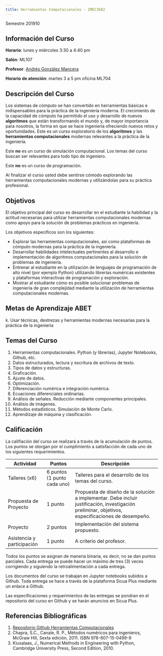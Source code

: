 ```yaml
---
title: Herramientas Computacionales - IMEC3602
---
```


Semestre 201910

## Información del Curso ##

**Horario**: lunes y miércoles 3:30 a 4:40 pm

**Salón**: ML107

**Profesor**: [Andrés González Mancera](http://andresgm.org)

**Horario de atención**: martes 3 a 5 pm oficina ML704


## Descripción del Curso ##

Los sistemas de cómputo se han convertido en herramientas básicas e indispensables para la práctica de la ingeniería moderna. El crecimiento de la capacidad de cómputo ha permitido el uso y desarrollo de nuevos **algoritmos** que están transformando el mundo y, de mayor importancia para nosotros, la forma en que se hace ingeniería ofreciendo nuevos retos y oportunidades. Este es un curso exploratorio de los **algoritmos** y las **herramientas computacionales** modernas relevantes a la práctica de la ingeniería.

Este **no** es un curso de simulación computacional. Los temas del curso buscan ser relevantes para todo tipo de ingeniero.

Este **no** es un curso de programación.

Al finalizar el curso usted debe sentirse cómodo explorando las herramientas computacionales modernas y utilizándolas para su práctica profesional.

## Objetivos ##

El objetivo principal del curso es desarrollar en el estudiante la habilidad y la actitud necesarias para utilizar herramientas computacionales modernas como apoyo para la solución de problemas prácticos en ingeniería.

Los objetivos específicos son los siguientes:

* Explorar las herramientas computacionales, así como plataformas de cómputo modernas para la práctica de la ingeniería.
* Desarrollar habilidades intelectuales pertinentes al desarrollo e implementación de algoritmos computacionales para la solución de problemas de ingeniería.
* Entrenar al estudiante en la utilización de lenguajes de programación de alto nivel (por ejemplo Python) utilizando librerías numéricas existentes y plataformas interactivas de programación y exploración.
* Mostrar al estudiante cómo es posible solucionar problemas de ingeniería de gran complejidad mediante la utilización de herramientas computacionales modernas.

## Metas de Aprendizaje ABET ##

k. Usar técnicas, destrezas y herramientas modernas necesarias para la práctica de la ingeniería

## Temas del Curso ##

1. Herramientas computacionales. Python (y librerías), Jupyter Notebooks, Github, etc.
2. Datos estructurados, lectura y escritura de archivos de texto.
3. Tipos de datos y estructuras.
4. Graficación.
5. Ajuste de datos.
6. Optimización.
7. Diferenciación numérica e integración numérica.
9. Ecuaciones diferenciales ordinarias.
10. Análisis de señales. Reducción mediante componentes principales.
11. Análisis de imágenes.
12. Métodos estadísticos. Simulación de Monte Carlo.
12. Aprendizaje de máquina y clasificación.

## Calificación ##

La califiación del curso se realizará a través de la acumulación de puntos. Los puntos se otorgan por el cumplimiento a satisfacción de cada uno de los siguientes requerimientos.

Actividad                  | Puntos                      | Descripción
---------------------------|-----------------------------|--------------------------------------------------------------------------------------------------------------------------------------------------
Talleres (x6)              | 6 puntos (1 punto cada uno) | Talleres para el desarrollo de los temas del curso.
Propuesta de Proyecto      | 1 punto                     | Propuesta de diseño de la solución a implementar. Debe incluir justificación, investigación preliminar, objetivos, especificaciones de desempeño.
Proyecto                   | 2 puntos                    | Implementación del sistema propuesto.
Asistencia y participación | 1 punto                     | A criterio del profesor.

Todos los puntos se asignan de maneria binaria, es decir, no se dan puntos parciales. Cada entrega se puede hacer un máximo de tres (3) veces corrigiendo y siguiendo la retroalimentación a cada entrega.

Los documentos del curso se trabajan en Jupyter notebooks subidos a Github. Toda entrega se hace a través de la plataforma Sicua Plus mediante un enlace a Github.

Las especificaciones y requerimientos de las entregas se pondran en el repositorio del curso en Github y se harán anuncios en Sicua Plus.

## Referencias Bibliográficas ##

1. [Repositorio Github Herramientas Computacionales](https://github.com/andresgm/Herramientas-Computacionales)
2. Chapra, S.C., Canale, R. P., Métodos numéricos para ingenieros, McGraw Hill, Sexta edición, 2011. ISBN 978-607-15-0499-9
2. Kiusalaas, J., Numerical Methods in Engineering with Python, Cambridge University Press, Second Edition, 2010.
